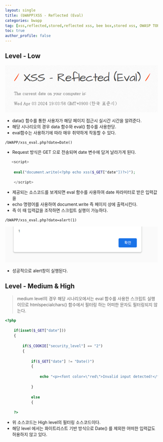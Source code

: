 ```yaml
---
layout: single
title: (bWAPP)XSS - Reflected (Eval)
categories: bwapp
tag: [xss,reflected,stored,reflected xss, bee box,stored xss, OWASP TOP 10, OWASP, bwapp, dom xss]
toc: true
author_profile: false
---
```


## Level - Low

![그림 1-1](/assets/image/bwapp/xss/Revlected%20(Eval)-archive/image.png)
- data() 함수를 통한 사용자가 해당 페이지 접근시 실시간 시간을 알려준다.
- 해당 시나리오의 경우 data 함수와 eval() 함수를 사용한당.
- eval함수는 사용하기에 따라 매우 취약하게 작동할 수 있다.

```
/bWAPP/xss_eval.php?date=Date()
```

- Request 방식은 GET 으로 전송되며 date 변수에 담겨 날라가게 된다.

```php
   <script>

    eval("document.write(<?php echo xss($_GET["date"])?>)");

    </script>
```

- 제공되는 소스코드를 보게되면 eval 함수를 사용하여 date 파라미터로 받은 입력값을
- echo 명령어를 사용하여 document.write 즉 페이지 상에 출력시킨다.
- 즉 이 때 입력값을 조작하면 스크립트 실행이 가능하다.

```
/bWAPP/xss_eval.php?date=alert(1)
```

![그림 1-2](/assets/image/bwapp/xss/Revlected%20(Eval)-archive/image-1.png)
- 성공적으로 alert창이 실행된다.

## Level - Medium & High

>medium level의 경우 해당 시나리오에서는 eval 함수를 사용한 스크립트 실행이므로 htmlspecialchars() 함수에서 필터링 하는 어떠한 문자도 필터링되지 않는다.

```php
<?php

    if(isset($_GET["date"]))
    {    

        if($_COOKIE["security_level"] == "2")
        {

            if($_GET["date"] != "Date()")
            { 

                echo "<p><font color=\"red\">Invalid input detected!</font></p>";        

            }

            else
            {

    ?>
```

- 위 소스코드는 High level의 필터링 소스코드이다.
- 해당 level 에서는 화이트리스트 기반 방식으로 Date() 를 제외한 어떠한 입력값도 허용하지 않고 있다.